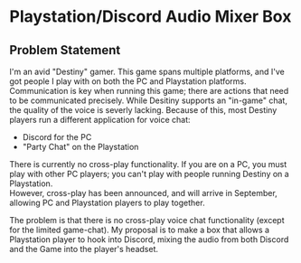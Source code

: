 # Playstation/Discord Audio Mixer Box

## Problem Statement
I'm an avid "Destiny" gamer.  This game spans multiple platforms, and I've got people I play with on both the PC and Playstation platforms.
Communication is key when running this game; there are actions that need to be communicated precisely.  While Desitiny supports an "in-game" chat, 
the quality of the voice is severly lacking.  Because of this, most Destiny players run a different application for voice chat:
* Discord for the PC
* "Party Chat" on the Playstation

There is currently no cross-play functionality.  If you are on a PC, you must play with other PC players; you can't play with people running Destiny on a Playstation.  
However, cross-play has been announced, and will arrive in September, allowing PC and Playstation players to play together.

The problem is that there is no cross-play voice chat functionality (except for the limited game-chat).  My proposal is to make a box that allows a Playstation player to 
hook into Discord, mixing the audio from both Discord and the Game into the player's headset.

